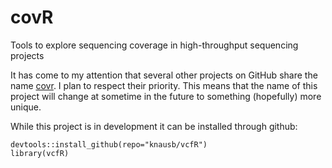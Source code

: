 # covR
Tools to explore sequencing coverage in high-throughput sequencing projects


It has come to my attention that several other projects on GitHub share the name [covr](https://github.com/search?utf8=%E2%9C%93&q=covR).
I plan to respect their priority.
This means that the name of this project will change at sometime in the future to something (hopefully) more unique.


While this project is in development it can be installed through github:

    devtools::install_github(repo="knausb/vcfR")
    library(vcfR)


